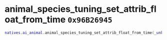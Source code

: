 # animal_species_tuning_set_attrib_float_from_time `0x96B26945`

```lua
natives.ai_animal.animal_species_tuning_set_attrib_float_from_time(_unk0 --[[ integer ]], _unk1 --[[ integer ]], _unk2 --[[ integer ]], _unk3 --[[ integer ]])
```